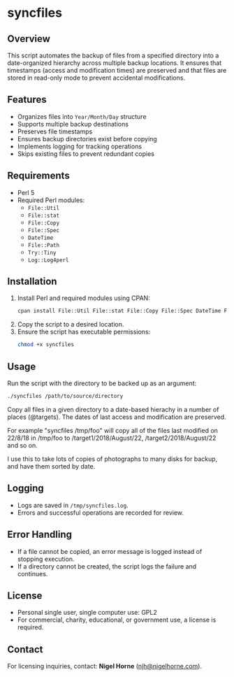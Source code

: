 # syncfiles

## Overview
This script automates the backup of files from a specified directory into a date-organized hierarchy across multiple backup locations.
It ensures that timestamps (access and modification times) are preserved and that files are stored in read-only mode to prevent accidental modifications.

## Features
- Organizes files into `Year/Month/Day` structure
- Supports multiple backup destinations
- Preserves file timestamps
- Ensures backup directories exist before copying
- Implements logging for tracking operations
- Skips existing files to prevent redundant copies

## Requirements
- Perl 5
- Required Perl modules:
  - `File::Util`
  - `File::stat`
  - `File::Copy`
  - `File::Spec`
  - `DateTime`
  - `File::Path`
  - `Try::Tiny`
  - `Log::Log4perl`

## Installation
1. Install Perl and required modules using CPAN:
   ```sh
   cpan install File::Util File::stat File::Copy File::Spec DateTime File::Path Try::Tiny Log::Log4perl
   ```
2. Copy the script to a desired location.
3. Ensure the script has executable permissions:
   ```sh
   chmod +x syncfiles
   ```

## Usage
Run the script with the directory to be backed up as an argument:
```sh
./syncfiles /path/to/source/directory
```

Copy all files in a given directory to a date-based hierachy in a number of places (@targets).
The dates of last access and modification are preserved.

For example "syncfiles /tmp/foo" will copy all of the files last modified on
22/8/18 in /tmp/foo to /target1/2018/August/22, /target2/2018/August/22
and so on.

I use this to take lots of copies of photographs to many disks for backup,
and have them sorted by date.

## Logging
- Logs are saved in `/tmp/syncfiles.log`.
- Errors and successful operations are recorded for review.

## Error Handling
- If a file cannot be copied, an error message is logged instead of stopping execution.
- If a directory cannot be created, the script logs the failure and continues.

## License
- Personal single user, single computer use: GPL2
- For commercial, charity, educational, or government use, a license is required.

## Contact
For licensing inquiries, contact: **Nigel Horne** (njh@nigelhorne.com).
